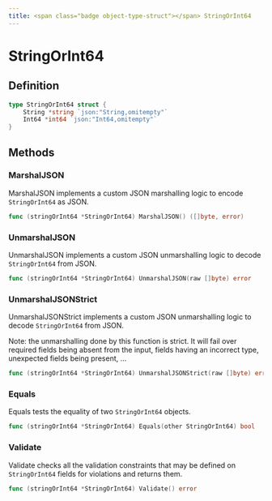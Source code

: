 ```yaml
---
title: <span class="badge object-type-struct"></span> StringOrInt64
---
```

# <span class="badge object-type-struct"></span> StringOrInt64

## Definition

```go
type StringOrInt64 struct {
    String *string `json:"String,omitempty"`
    Int64 *int64 `json:"Int64,omitempty"`
}
```
## Methods

### <span class="badge object-method"></span> MarshalJSON

MarshalJSON implements a custom JSON marshalling logic to encode `StringOrInt64` as JSON.

```go
func (stringOrInt64 *StringOrInt64) MarshalJSON() ([]byte, error)
```

### <span class="badge object-method"></span> UnmarshalJSON

UnmarshalJSON implements a custom JSON unmarshalling logic to decode `StringOrInt64` from JSON.

```go
func (stringOrInt64 *StringOrInt64) UnmarshalJSON(raw []byte) error
```

### <span class="badge object-method"></span> UnmarshalJSONStrict

UnmarshalJSONStrict implements a custom JSON unmarshalling logic to decode `StringOrInt64` from JSON.

Note: the unmarshalling done by this function is strict. It will fail over required fields being absent from the input, fields having an incorrect type, unexpected fields being present, …

```go
func (stringOrInt64 *StringOrInt64) UnmarshalJSONStrict(raw []byte) error
```

### <span class="badge object-method"></span> Equals

Equals tests the equality of two `StringOrInt64` objects.

```go
func (stringOrInt64 *StringOrInt64) Equals(other StringOrInt64) bool
```

### <span class="badge object-method"></span> Validate

Validate checks all the validation constraints that may be defined on `StringOrInt64` fields for violations and returns them.

```go
func (stringOrInt64 *StringOrInt64) Validate() error
```

